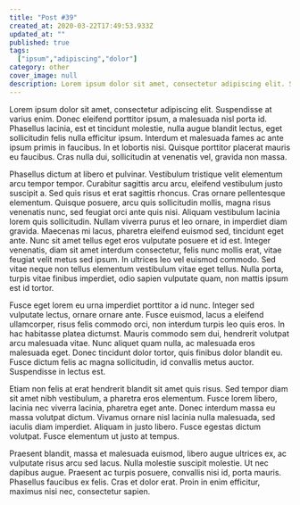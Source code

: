 ```yaml
---
title: "Post #39"
created_at: 2020-03-22T17:49:53.933Z
updated_at: ""
published: true
tags:
  ["ipsum","adipiscing","dolor"]
category: other
cover_image: null
description: Lorem ipsum dolor sit amet, consectetur adipiscing elit. Suspendisse at varius enim. Donec eleifend porttitor ipsum, a malesuada nisl porta id. Phasellus lacinia, est et tincidunt molestie, nulla augue blandit lectus, eget sollicitudin felis nulla efficitur ipsum. Interdum et malesuada fames ac ante ipsum primis in faucibus. In et lobortis nisi. Quisque porttitor placerat mauris eu faucibus. Cras nulla dui, sollicitudin at venenatis vel, gravida non massa.
---
```

Lorem ipsum dolor sit amet, consectetur adipiscing elit. Suspendisse at varius enim. Donec eleifend porttitor ipsum, a malesuada nisl porta id. Phasellus lacinia, est et tincidunt molestie, nulla augue blandit lectus, eget sollicitudin felis nulla efficitur ipsum. Interdum et malesuada fames ac ante ipsum primis in faucibus. In et lobortis nisi. Quisque porttitor placerat mauris eu faucibus. Cras nulla dui, sollicitudin at venenatis vel, gravida non massa.

Phasellus dictum at libero et pulvinar. Vestibulum tristique velit elementum arcu tempor tempor. Curabitur sagittis arcu arcu, eleifend vestibulum justo suscipit a. Sed quis risus et erat sagittis rhoncus. Cras ornare pellentesque elementum. Quisque posuere, arcu quis sollicitudin mollis, magna risus venenatis nunc, sed feugiat orci ante quis nisi. Aliquam vestibulum lacinia lorem quis sollicitudin. Nullam viverra purus et leo ornare, in imperdiet diam gravida. Maecenas mi lacus, pharetra eleifend euismod sed, tincidunt eget ante. Nunc sit amet tellus eget eros vulputate posuere et id est. Integer venenatis, diam sit amet interdum consectetur, felis nunc mollis erat, vitae feugiat velit metus sed ipsum. In ultrices leo vel euismod commodo. Sed vitae neque non tellus elementum vestibulum vitae eget tellus. Nulla porta, turpis vitae finibus imperdiet, odio sapien vulputate quam, non mattis ipsum est id tortor.

Fusce eget lorem eu urna imperdiet porttitor a id nunc. Integer sed vulputate lectus, ornare ornare ante. Fusce euismod, lacus a eleifend ullamcorper, risus felis commodo orci, non interdum turpis leo quis eros. In hac habitasse platea dictumst. Mauris commodo sem dui, hendrerit volutpat arcu malesuada vitae. Nunc aliquet quam nulla, ac malesuada eros malesuada eget. Donec tincidunt dolor tortor, quis finibus dolor blandit eu. Fusce dictum felis ac magna sollicitudin, id convallis metus auctor. Suspendisse in lectus est.

Etiam non felis at erat hendrerit blandit sit amet quis risus. Sed tempor diam sit amet nibh vestibulum, a pharetra eros elementum. Fusce lorem libero, lacinia nec viverra lacinia, pharetra eget ante. Donec interdum massa eu massa volutpat dictum. Vivamus ornare nisl lacinia nulla malesuada, sed iaculis diam imperdiet. Aliquam in justo libero. Fusce egestas dictum volutpat. Fusce elementum ut justo at tempus.

Praesent blandit, massa et malesuada euismod, libero augue ultrices ex, ac vulputate risus arcu sed lacus. Nulla molestie suscipit molestie. Ut nec dapibus augue. Praesent ac turpis posuere, convallis nisi id, porta mauris. Phasellus faucibus ex felis. Cras et dolor erat. Proin in enim efficitur, maximus nisi nec, consectetur sapien.
      
  